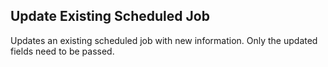 Update Existing Scheduled Job
-----------------------------
Updates an existing scheduled job with new information. Only the updated
fields need to be passed.